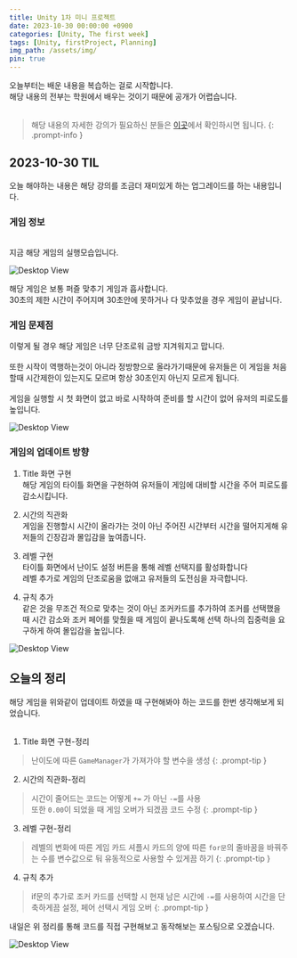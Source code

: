 ```yaml
---
title: Unity 1차 미니 프로젝트
date: 2023-10-30 00:00:00 +0900
categories: [Unity, The first week]
tags: [Unity, firstProject, Planning]
img_path: /assets/img/
pin: true
---
```


오늘부터는 배운 내용을 복습하는 걸로 시작합니다.
<br>
해당 내용의 전부는 학원에서 배우는 것이기 때문에 공개가 어렵습니다.
<br>
<br>

> 해당 내용의 자세한 강의가 필요하신 분들은 <a href ="https://spartacodingclub.kr/">이곳</a>에서 확인하시면 됩니다.
{: .prompt-info }

## 2023-10-30 TIL

오늘 해야하는 내용은 해당 강의를 조금더 재미있게 하는 업그레이드를 하는 내용입니다.

### 게임 정보

<br>
지금 해당 게임의 실행모습입니다.

![Desktop View](/Unity/UnityFristWeek.gif)

해당 게임은 보통 퍼즐 맞추기 게임과 흡사합니다.
<br>
30초의 제한 시간이 주어지며 30초안에 못하거나 다 맞추었을 경우 게임이 끝납니다.

### 게임 문제점

이렇게 될 경우 해당 게임은 너무 단조로워 금방 지겨워지고 맙니다.
<br>
<br>
또한 시작이 역행하는것이 아니라 정방향으로 올라가기때문에 유저들은 이 게임을 처음 할때 시간제한이 있는지도 모르며 항상 30초인지 아닌지 모르게 됩니다.
<br>
<br>
게임을 실행할 시 첫 화면이 없고 바로 시작하여 준비를 할 시간이 없어 유저의 피로도를 높입니다.

![Desktop View](test.png)

### 게임의 업데이트 방향

1. Title 화면 구현
   <br>
   해당 게임의 타이틀 화면을 구현하여 유저들이 게임에 대비할 시간을 주어 피로도를 감소시킵니다.

2. 시간의 직관화
   <br>
   게임을 진행할시 시간이 올라가는 것이 아닌 주어진 시간부터 시간을 떨어지게해 유저들의 긴장감과 몰입감을 높여줍니다.

3. 레벨 구현
   <br>
   타이틀 화면에서 난이도 설정 버튼을 통해 레벨 선택지를 활성화합니다
   <br>
   레벨 추가로 게임의 단조로움을 없애고 유저들의 도전심을 자극합니다.

4. 규칙 추가
   <br>
   같은 것을 무조건 적으로 맞추는 것이 아닌 조커카드를 추가하여 조커를 선택했을 때 시간 감소와 조커 페어를 맞췄을 때 게임이 끝나도록해 선택 하나의 집중력을 요구하게 하여 몰입감을 높입니다.

![Desktop View](test.png)

## 오늘의 정리

해당 게임을 위와같이 업데이트 하였을 때 구현해봐야 하는 코드를 한번 생각해보게 되었습니다.
<br>
<br>

1. Title 화면 구현-정리

> 난이도에 따른 `GameManager`가 가져가야 할 변수을 생성
{: .prompt-tip }

2. 시간의 직관화-정리

> 시간이 줄어드는 코드는 어떻게 `+=` 가 아닌 `-=`를 사용<br>
> 또한 `0.00`이 되었을 때 게임 오버가 되겠끔 코드 수정
{: .prompt-tip }

3. 레벨 구현-정리

> 레벨의 변화에 따른 게임 카드 셔플시 카드의 양에 따른 `for문`의 줄바꿈을 바꿔주는 수를 변수값으로 둬 유동적으로 사용할 수 있게끔 하기
{: .prompt-tip }

4. 규칙 추가

> if문의 추가로 조커 카드를 선택할 시 현재 남은 시간에 `-=`를 사용하여 시간을 단축하게끔 설정, 페어 선택시 게임 오버
{: .prompt-tip }

내일은 위 정리를 통해 코드를 직접 구현해보고 동작해보는 포스팅으로 오겠습니다.

![Desktop View](test.png)
